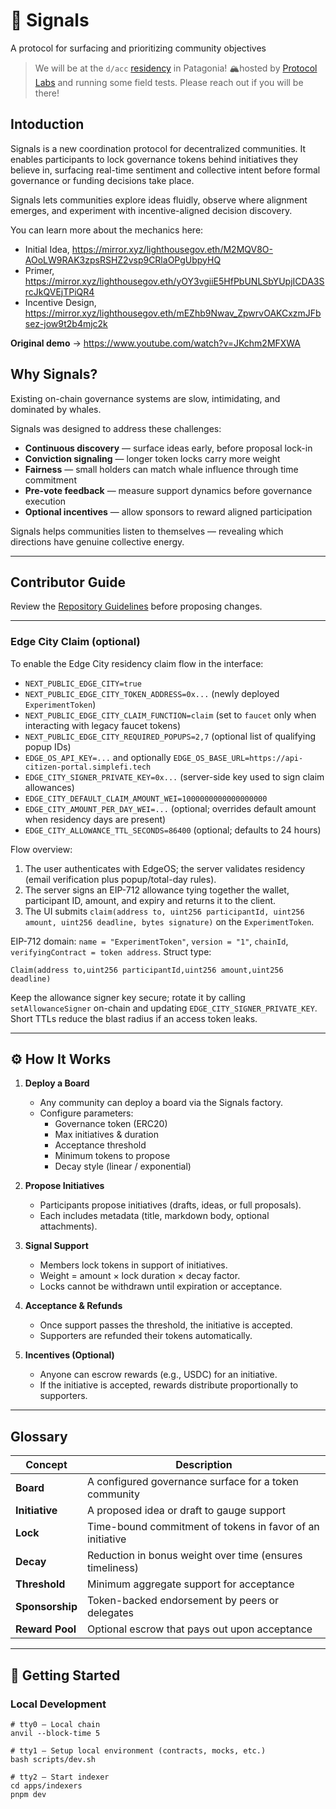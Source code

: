 # 📡 Signals

A protocol for surfacing and prioritizing community objectives

> We will be at the `d/acc` [residency](https://x.com/LighthouseGov/status/1973754291744886846) in Patagonia! 🏔️hosted by [Protocol Labs](https://github.com/protocol) and running some field tests. Please reach out if you will be there!

## Intoduction

Signals is a new coordination protocol for decentralized communities.
It enables participants to lock governance tokens behind initiatives they believe in, surfacing real-time sentiment and collective intent before formal governance or funding decisions take place.

Signals lets communities explore ideas fluidly, observe where alignment emerges, and experiment with incentive-aligned decision discovery.

You can learn more about the mechanics here:

- Initial Idea, <https://mirror.xyz/lighthousegov.eth/M2MQV8O-AOoLW9RAK3zpsRSHZ2vsp9CRlaOPgUbpyHQ>
- Primer, <https://mirror.xyz/lighthousegov.eth/yOY3vgiiE5HfPbUNLSbYUpjICDA3SrcJkQVEjTPiQR4>
- Incentive Design, <https://mirror.xyz/lighthousegov.eth/mEZhb9Nwav_ZpwrvOAKCxzmJFbsez-jow9t2b4mjc2k>

**Original demo** → <https://www.youtube.com/watch?v=JKchm2MFXWA>

## Why Signals?

Existing on-chain governance systems are slow, intimidating, and dominated by whales.

Signals was designed to address these challenges:

- **Continuous discovery** — surface ideas early, before proposal lock-in
- **Conviction signaling** — longer token locks carry more weight
- **Fairness** — small holders can match whale influence through time commitment
- **Pre-vote feedback** — measure support dynamics before governance execution
- **Optional incentives** — allow sponsors to reward aligned participation

Signals helps communities listen to themselves — revealing which directions have genuine collective energy.

---

## Contributor Guide

Review the [Repository Guidelines](AGENTS.md) before proposing changes.

---

### Edge City Claim (optional)

To enable the Edge City residency claim flow in the interface:

- `NEXT_PUBLIC_EDGE_CITY=true`
- `NEXT_PUBLIC_EDGE_CITY_TOKEN_ADDRESS=0x...` (newly deployed `ExperimentToken`)
- `NEXT_PUBLIC_EDGE_CITY_CLAIM_FUNCTION=claim` (set to `faucet` only when interacting with legacy faucet tokens)
- `NEXT_PUBLIC_EDGE_CITY_REQUIRED_POPUPS=2,7` (optional list of qualifying popup IDs)
- `EDGE_OS_API_KEY=...` and optionally `EDGE_OS_BASE_URL=https://api-citizen-portal.simplefi.tech`
- `EDGE_CITY_SIGNER_PRIVATE_KEY=0x...` (server-side key used to sign claim allowances)
- `EDGE_CITY_DEFAULT_CLAIM_AMOUNT_WEI=1000000000000000000`
- `EDGE_CITY_AMOUNT_PER_DAY_WEI=...` (optional; overrides default amount when residency days are present)
- `EDGE_CITY_ALLOWANCE_TTL_SECONDS=86400` (optional; defaults to 24 hours)

Flow overview:

1. The user authenticates with EdgeOS; the server validates residency (email verification plus popup/total-day rules).
2. The server signs an EIP-712 allowance tying together the wallet, participant ID, amount, and expiry and returns it to the client.
3. The UI submits `claim(address to, uint256 participantId, uint256 amount, uint256 deadline, bytes signature)` on the `ExperimentToken`.

EIP-712 domain: `name = "ExperimentToken"`, `version = "1"`, `chainId`, `verifyingContract = token address`.
Struct type:

```
Claim(address to,uint256 participantId,uint256 amount,uint256 deadline)
```

Keep the allowance signer key secure; rotate it by calling `setAllowanceSigner` on-chain and updating `EDGE_CITY_SIGNER_PRIVATE_KEY`.
Short TTLs reduce the blast radius if an access token leaks.

---

## ⚙️ How It Works

1. **Deploy a Board**
   - Any community can deploy a board via the Signals factory.
   - Configure parameters:
     - Governance token (ERC20)
     - Max initiatives & duration
     - Acceptance threshold
     - Minimum tokens to propose
     - Decay style (linear / exponential)

2. **Propose Initiatives**
   - Participants propose initiatives (drafts, ideas, or full proposals).
   - Each includes metadata (title, markdown body, optional attachments).

3. **Signal Support**
   - Members lock tokens in support of initiatives.
   - Weight = amount × lock duration × decay factor.
   - Locks cannot be withdrawn until expiration or acceptance.

4. **Acceptance & Refunds**
   - Once support passes the threshold, the initiative is accepted.
   - Supporters are refunded their tokens automatically.

5. **Incentives (Optional)**
   - Anyone can escrow rewards (e.g., USDC) for an initiative.
   - If the initiative is accepted, rewards distribute proportionally to supporters.

---

## Glossary

<!-- TODO move to docs -->

| Concept | Description |
|---------|-------------|
| **Board** | A configured governance surface for a token community |
| **Initiative** | A proposed idea or draft to gauge support |
| **Lock** | Time-bound commitment of tokens in favor of an initiative |
| **Decay** | Reduction in bonus weight over time (ensures timeliness) |
| **Threshold** | Minimum aggregate support for acceptance |
| **Sponsorship** | Token-backed endorsement by peers or delegates |
| **Reward Pool** | Optional escrow that pays out upon acceptance |

---

## 🚀 Getting Started

### Local Development

```shell
# tty0 – Local chain
anvil --block-time 5

# tty1 – Setup local environment (contracts, mocks, etc.)
bash scripts/dev.sh

# tty2 – Start indexer
cd apps/indexers
pnpm dev
```
